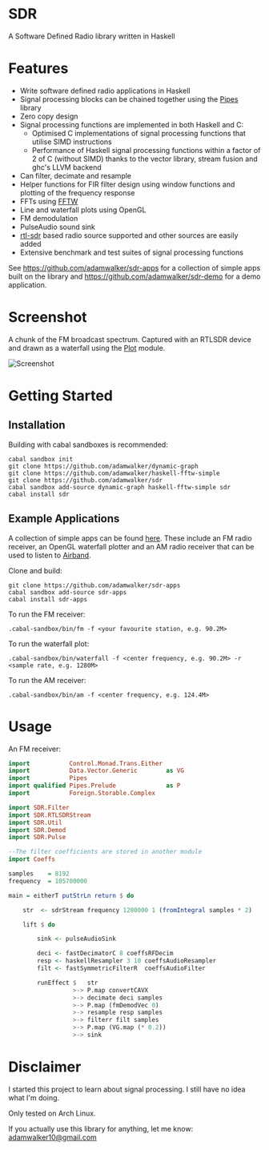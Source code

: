 # SDR

A Software Defined Radio library written in Haskell

# Features
* Write software defined radio applications in Haskell
* Signal processing blocks can be chained together using the [Pipes](https://hackage.haskell.org/package/pipes) library
* Zero copy design
* Signal processing functions are implemented in both Haskell and C:
    * Optimised C implementations of signal processing functions that utilise SIMD instructions
    * Performance of Haskell signal processing functions within a factor of 2 of C (without SIMD) thanks to the vector library, stream fusion and ghc's LLVM backend
* Can filter, decimate and resample
* Helper functions for FIR filter design using window functions and plotting of the frequency response 
* FFTs using [FFTW](http://www.fftw.org)
* Line and waterfall plots using OpenGL
* FM demodulation
* PulseAudio sound sink
* [rtl-sdr](http://sdr.osmocom.org/trac/wiki/rtl-sdr) based radio source supported and other sources are easily added
* Extensive benchmark and test suites of signal processing functions

See https://github.com/adamwalker/sdr-apps for a collection of simple apps built on the library and https://github.com/adamwalker/sdr-demo for a demo application.

# Screenshot
A chunk of the FM broadcast spectrum. Captured with an RTLSDR device and drawn as a waterfall using the [Plot](https://github.com/adamwalker/sdr/blob/master/hs_sources/SDR/Plot.hs) module.

![Screenshot](../screenshots/screenshots/screenshot.png?raw=true)


# Getting Started

## Installation
Building with cabal sandboxes is recommended:

```
cabal sandbox init
git clone https://github.com/adamwalker/dynamic-graph
git clone https://github.com/adamwalker/haskell-fftw-simple
git clone https://github.com/adamwalker/sdr
cabal sandbox add-source dynamic-graph haskell-fftw-simple sdr
cabal install sdr
```

## Example Applications

A collection of simple apps can be found [here](https://github.com/adamwalker/sdr-apps). These include an FM radio receiver, an OpenGL waterfall plotter and an AM radio receiver that can be used to listen to [Airband](https://en.wikipedia.org/wiki/Airband).

Clone and build:

```
git clone https://github.com/adamwalker/sdr-apps  
cabal sandbox add-source sdr-apps
cabal install sdr-apps
```

To run the FM receiver:
```
.cabal-sandbox/bin/fm -f <your favourite station, e.g. 90.2M>  
```

To run the waterfall plot:
```
.cabal-sandbox/bin/waterfall -f <center frequency, e.g. 90.2M> -r <sample rate, e.g. 1280M>
```

To run the AM receiver:
```
.cabal-sandbox/bin/am -f <center frequency, e.g. 124.4M> 
```

# Usage

An FM receiver:

```haskell
import           Control.Monad.Trans.Either
import           Data.Vector.Generic        as VG 
import           Pipes
import qualified Pipes.Prelude              as P
import           Foreign.Storable.Complex

import SDR.Filter 
import SDR.RTLSDRStream
import SDR.Util
import SDR.Demod
import SDR.Pulse

--The filter coefficients are stored in another module
import Coeffs

samples    = 8192
frequency  = 105700000

main = eitherT putStrLn return $ do

    str  <- sdrStream frequency 1280000 1 (fromIntegral samples * 2)

    lift $ do

        sink <- pulseAudioSink

        deci <- fastDecimatorC 8 coeffsRFDecim 
        resp <- haskellResampler 3 10 coeffsAudioResampler
        filt <- fastSymmetricFilterR  coeffsAudioFilter

        runEffect $   str
                  >-> P.map convertCAVX 
                  >-> decimate deci samples 
                  >-> P.map (fmDemodVec 0) 
                  >-> resample resp samples 
                  >-> filterr filt samples
                  >-> P.map (VG.map (* 0.2)) 
                  >-> sink
```

# Disclaimer
I started this project to learn about signal processing. I still have no idea what I'm doing.

Only tested on Arch Linux.

If you actually use this library for anything, let me know: adamwalker10@gmail.com

